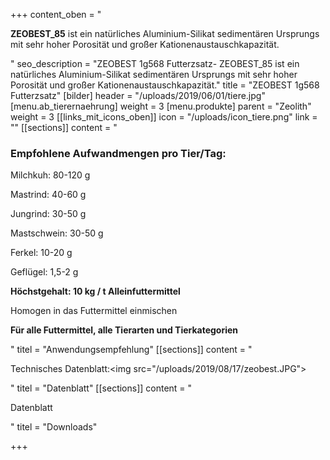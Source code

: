 +++
content_oben = "<p><strong>ZEOBEST_85</strong> ist ein natürliches Aluminium-Silikat sedimentären Ursprungs mit sehr hoher Porosität und großer Kationenaustauschkapazität.</p>"
seo_description = "ZEOBEST 1g568 Futterzsatz- ZEOBEST_85 ist ein natürliches Aluminium-Silikat sedimentären Ursprungs mit sehr hoher Porosität und großer Kationenaustauschkapazität."
title = "ZEOBEST 1g568 Futterzsatz"
[bilder]
header = "/uploads/2019/06/01/tiere.jpg"
[menu.ab_tierernaehrung]
weight = 3
[menu.produkte]
parent = "Zeolith"
weight = 3
[[links_mit_icons_oben]]
icon = "/uploads/icon_tiere.png"
link = ""
[[sections]]
content = "<h3>Empfohlene Aufwandmengen pro Tier/Tag:</h3><p>Milchkuh: 80-120 g</p><p>Mastrind: 40-60 g</p><p>Jungrind: 30-50 g</p><p>Mastschwein: 30-50 g</p><p>Ferkel: 10-20 g</p><p>Geflügel: 1,5-2 g</p><p><strong>Höchstgehalt: 10 kg / t Alleinfuttermittel</strong></p><p>Homogen in das Futtermittel einmischen</p><p><strong>Für alle Futtermittel, alle Tierarten und Tierkategorien</strong></p>"
titel = "Anwendungsempfehlung"
[[sections]]
content = "<p>Technisches Datenblatt:<img src=\"/uploads/2019/08/17/zeobest.JPG\"></p>"
titel = "Datenblatt"
[[sections]]
content = "<p>Datenblatt</p>"
titel = "Downloads"

+++

